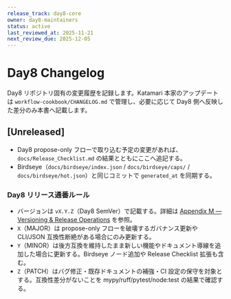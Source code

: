 ```yaml
---
release_track: day8-core
owner: day8-maintainers
status: active
last_reviewed_at: 2025-11-21
next_review_due: 2025-12-05
---
```


# Day8 Changelog

Day8 リポジトリ固有の変更履歴を記録します。Katamari 本家のアップデートは `workflow-cookbook/CHANGELOG.md` で管理し、必要に応じて Day8 側へ反映した差分のみ本書へ記載します。

## [Unreleased]
- Day8 propose-only フローで取り込む予定の変更があれば、`docs/Release_Checklist.md` の結果とともにここへ追記する。
- Birdseye（`docs/birdseye/index.json` / `docs/birdseye/caps/` / `docs/birdseye/hot.json`）と同じコミットで `generated_at` を同期する。

### Day8 リリース通番ルール
- バージョンは `vX.Y.Z`（Day8 SemVer）で記載する。詳細は [Appendix M — Versioning & Release Operations](docs/addenda/M_Versioning_Release.md) を参照。
- `X`（MAJOR）は propose-only フローを破壊するガバナンス更新や CLI/JSON 互換性断絶がある場合にのみ更新する。
- `Y`（MINOR）は後方互換を維持したまま新しい機能やドキュメント導線を追加した場合に更新する。Birdseye ノード追加や Release Checklist 拡張も含む。
- `Z`（PATCH）はバグ修正・既存ドキュメントの補強・CI 設定の保守を対象とする。互換性差分がないことを mypy/ruff/pytest/node:test の結果で確認する。

